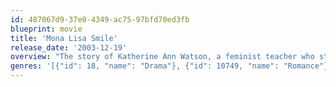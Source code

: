 ```yaml
---
id: 487067d9-37e0-4349-ac75-97bfd70ed3fb
blueprint: movie
title: 'Mona Lisa Smile'
release_date: '2003-12-19'
overview: "The story of Katherine Ann Watson, a feminist teacher who studied at UCLA graduate school and in 1953 left her boyfriend behind in Los Angeles, California to teach at Wellesley College, a conservative women's private liberal arts college in Massachusetts, United States."
genres: '[{"id": 18, "name": "Drama"}, {"id": 10749, "name": "Romance"}]'
---
```

